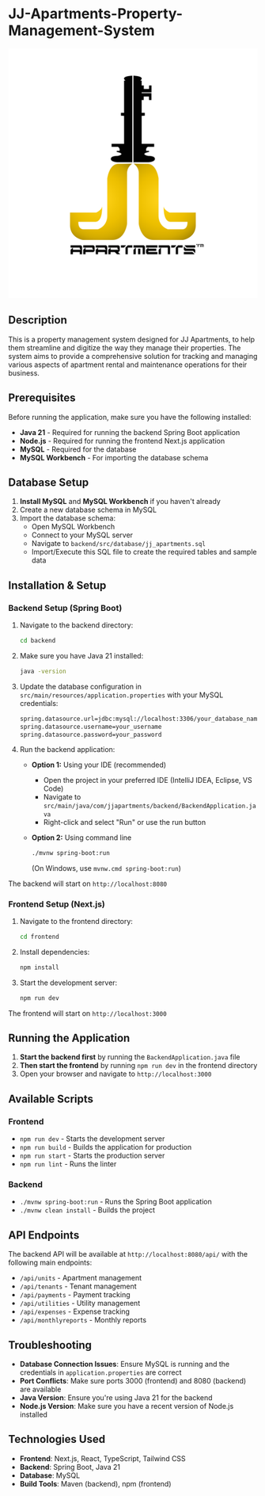 # JJ-Apartments-Property-Management-System
![image-alt](https://github.com/GCF14/JJ-Apartments-Property-Management-System/blob/8c1e7c37f5eed204fd75352ab500267741b0797e/%5B3%5D%20JJ%20Apartments%20Logo.png)

## Description
This is a property management system designed for JJ Apartments, to help them streamline and digitize the way they manage their properties. The system aims to provide a comprehensive solution for tracking and managing various aspects of apartment rental and maintenance operations for their business.

## Prerequisites
Before running the application, make sure you have the following installed:

- **Java 21** - Required for running the backend Spring Boot application
- **Node.js** - Required for running the frontend Next.js application
- **MySQL** - Required for the database
- **MySQL Workbench** - For importing the database schema

## Database Setup

1. **Install MySQL** and **MySQL Workbench** if you haven't already
2. Create a new database schema in MySQL
3. Import the database schema:
   - Open MySQL Workbench
   - Connect to your MySQL server
   - Navigate to `backend/src/database/jj_apartments.sql`
   - Import/Execute this SQL file to create the required tables and sample data

## Installation & Setup

### Backend Setup (Spring Boot)

1. Navigate to the backend directory:
   ```bash
   cd backend
   ```

2. Make sure you have Java 21 installed:
   ```bash
   java -version
   ```

3. Update the database configuration in `src/main/resources/application.properties` with your MySQL credentials:
   ```properties
   spring.datasource.url=jdbc:mysql://localhost:3306/your_database_name
   spring.datasource.username=your_username
   spring.datasource.password=your_password
   ```

4. Run the backend application:
   - **Option 1:** Using your IDE (recommended)
     - Open the project in your preferred IDE (IntelliJ IDEA, Eclipse, VS Code)
     - Navigate to `src/main/java/com/jjapartments/backend/BackendApplication.java`
     - Right-click and select "Run" or use the run button
   
   - **Option 2:** Using command line
     ```bash
     ./mvnw spring-boot:run
     ```
     (On Windows, use `mvnw.cmd spring-boot:run`)

The backend will start on `http://localhost:8080`

### Frontend Setup (Next.js)

1. Navigate to the frontend directory:
   ```bash
   cd frontend
   ```

2. Install dependencies:
   ```bash
   npm install
   ```

3. Start the development server:
   ```bash
   npm run dev
   ```

The frontend will start on `http://localhost:3000`

## Running the Application

1. **Start the backend first** by running the `BackendApplication.java` file
2. **Then start the frontend** by running `npm run dev` in the frontend directory
3. Open your browser and navigate to `http://localhost:3000`

## Available Scripts

### Frontend
- `npm run dev` - Starts the development server
- `npm run build` - Builds the application for production
- `npm run start` - Starts the production server
- `npm run lint` - Runs the linter

### Backend
- `./mvnw spring-boot:run` - Runs the Spring Boot application
- `./mvnw clean install` - Builds the project

## API Endpoints
The backend API will be available at `http://localhost:8080/api/` with the following main endpoints:
- `/api/units` - Apartment management
- `/api/tenants` - Tenant management
- `/api/payments` - Payment tracking
- `/api/utilities` - Utility management
- `/api/expenses` - Expense tracking
- `/api/monthlyreports` - Monthly reports

## Troubleshooting

- **Database Connection Issues**: Ensure MySQL is running and the credentials in `application.properties` are correct
- **Port Conflicts**: Make sure ports 3000 (frontend) and 8080 (backend) are available
- **Java Version**: Ensure you're using Java 21 for the backend
- **Node.js Version**: Make sure you have a recent version of Node.js installed

## Technologies Used
- **Frontend**: Next.js, React, TypeScript, Tailwind CSS
- **Backend**: Spring Boot, Java 21
- **Database**: MySQL
- **Build Tools**: Maven (backend), npm (frontend)
